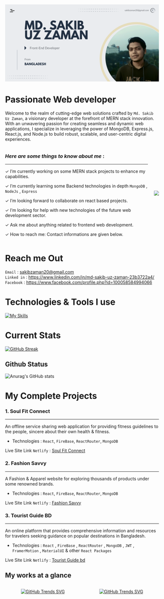 
![Alt text](</Assets/md. sakib uz zaman1.png>)

# Passionate Web developer


Welcome to the realm of cutting-edge web solutions crafted by  `Md. Sakib Uz Zaman`, a visionary developer at the forefront of MERN stack innovation. With an unwavering passion for creating seamless and dynamic web applications, I specialize in leveraging the power of MongoDB, Express.js, React.js, and Node.js to build robust, scalable, and user-centric digital experiences.


<div style="display: flex;  justify-content: space-between; align-items: center;
 gap:20px">

<div>

### _Here are some things to know about me_ :

***

&check;  I’m currently working on some MERN stack projects to enhance my capabilities.

&check; I’m currently learning some Backend technologies in depth `MongoDB` , `NodeJs` , `Express`

&check;  I’m looking forward to collaborate on react based projects.

&check;  I’m looking for help with new technologies of the future web development sector.

&check;  Ask me about anything related to frontend web development.

&check;  How to reach me: Contact informations are given below.

</div>

<p align="center">
  <a href="https://skillicons.dev">
    <img height="300" src="https://camo.githubusercontent.com/a8eb031b1a69df0be8eb0ece9206c3db98843886d298fc41e48ae6c6aa35a087/68747470733a2f2f64756e6573666163746f72792e636f6d2f77702d636f6e74656e742f75706c6f6164732f323032302f30342f44756e65735f646576656c6f706d656e742e676966" />
  </a>
</p>


</div>



# Reach me Out


`Email` : sakibzaman20@gmail.com <br>
`Linked in` : https://www.linkedin.com/in/md-sakib-uz-zaman-23b3722a4/ <br>
`Facebook` : https://www.facebook.com/profile.php?id=100058584994066


# Technologies & Tools I use

[![My Skills](https://skillicons.dev/icons?i=react,nodejs,express,mongodb,firebase,js,html,css,tailwind,materialui,vscode,figma,netlify,vercel)](https://skillicons.dev)


# Current Stats

[![GitHub Streak](https://github-readme-streak-stats.herokuapp.com?user=sakibzaman1&theme=dark)](https://git.io/streak-stats)

## Github Status

![Anurag's GitHub stats](https://github-readme-stats.vercel.app/api?username=sakibzaman1&theme=great-gatsby&show_icons=true)

# My Complete Projects

### 1. Soul Fit Connect
***

An offline service sharing web application for providing fitness guidelines to the people, sincere about their own health & fitness.
- Technologies : `React`, `FireBase`, `ReactRouter`, `MongoDB`

Live Site Link `Netlify` : [ Soul Fit Connect ](https://soul-fit-connect-sakib.netlify.app/)

### 2. Fashion Savvy
***

A Fashion & Apparel website for exploring thousands of products under some renowned brands.
- Technologies : `React`, `FireBase`, `ReactRouter`, `MongoDB`

Live Site Link `Netlify` : [ Fashion Savvy ](https://fashion-savvy-sakib.netlify.app/)

### 3. Tourist Guide BD
***

An online platform that provides comprehensive information
and resources for travelers seeking guidance on popular destinations in Bangladesh.

- Technologies : `React` , `FireBase` , `ReactRouter` , `MongoDB` , `JWT` , `FramerMotion` , `MaterialUI` & other `React Packages`

Live Site Link `Netlify` : [ Tourist Guide bd ](https://tourist-guide-sakib.netlify.app/)


## My works at a glance


<div  style="display: flex;  justify-content: space-around;
 gap:10px">
<div>

[![GitHub Trends SVG](https://api.githubtrends.io/user/svg/sakibzaman1/langs)](https://githubtrends.io)


</div>
<div>

[![GitHub Trends SVG](https://api.githubtrends.io/user/svg/sakibzaman1/repos?time_range=one_year&theme=classic)](https://githubtrends.io)

</div>
</div>






<div style="display: flex;">

</div>